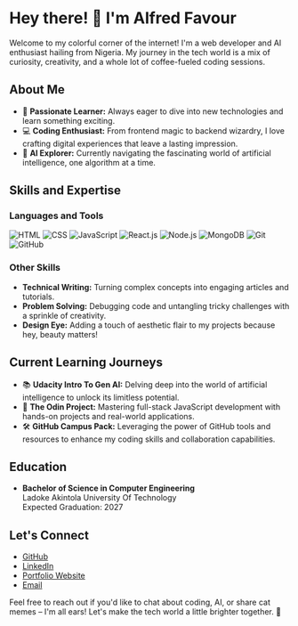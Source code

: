# Hey there! 👋 I'm Alfred Favour

Welcome to my colorful corner of the internet! I'm a web developer and AI enthusiast hailing from Nigeria. My journey in the tech world is a mix of curiosity, creativity, and a whole lot of coffee-fueled coding sessions.

## About Me

- 🚀 **Passionate Learner:** Always eager to dive into new technologies and learn something exciting.
- 💻 **Coding Enthusiast:** From frontend magic to backend wizardry, I love crafting digital experiences that leave a lasting impression.
- 🤖 **AI Explorer:** Currently navigating the fascinating world of artificial intelligence, one algorithm at a time.

## Skills and Expertise

### Languages and Tools
![HTML](https://img.shields.io/badge/-HTML-orange)
![CSS](https://img.shields.io/badge/-CSS-blue)
![JavaScript](https://img.shields.io/badge/-JavaScript-yellow)
![React.js](https://img.shields.io/badge/-React.js-blueviolet)
![Node.js](https://img.shields.io/badge/-Node.js-green)
![MongoDB](https://img.shields.io/badge/-MongoDB-brightgreen)
![Git](https://img.shields.io/badge/-Git-orange)
![GitHub](https://img.shields.io/badge/-GitHub-black)

### Other Skills
- **Technical Writing:** Turning complex concepts into engaging articles and tutorials.
- **Problem Solving:** Debugging code and untangling tricky challenges with a sprinkle of creativity.
- **Design Eye:** Adding a touch of aesthetic flair to my projects because hey, beauty matters!

## Current Learning Journeys

- 📚 **Udacity Intro To Gen AI:** Delving deep into the world of artificial intelligence to unlock its limitless potential.
- 🔧 **The Odin Project:** Mastering full-stack JavaScript development with hands-on projects and real-world applications.
- 🛠️ **GitHub Campus Pack:** Leveraging the power of GitHub tools and resources to enhance my coding skills and collaboration capabilities.


## Education

- **Bachelor of Science in Computer Engineering**  
  Ladoke Akintola University Of Technology  
  Expected Graduation: 2027

## Let's Connect


- [GitHub](https://github.com/freddyfavour)
- [LinkedIn](https://www.linkedin.com/in/alfredthedev)
- [Portfolio Website](TechFred.com)
- [Email](mailto:alfredfavour76@gmail.com)

Feel free to reach out if you'd like to chat about coding, AI, or share cat memes – I'm all ears! Let's make the tech world a little brighter together. 🌟
